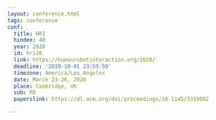 ```yaml
---
layout: conference.html
tags: conference
conf:
  title: HRI
  hindex: 40
  year: 2020
  id: hri20
  link: https://humanrobotinteraction.org/2020/
  deadline: '2019-10-01 23:59:59'
  timezone: America/Los_Angeles
  date: March 23-26, 2020
  place: Cambridge, UK
  sub: RO
  paperslink: https://dl.acm.org/doi/proceedings/10.1145/3319502

---
```

